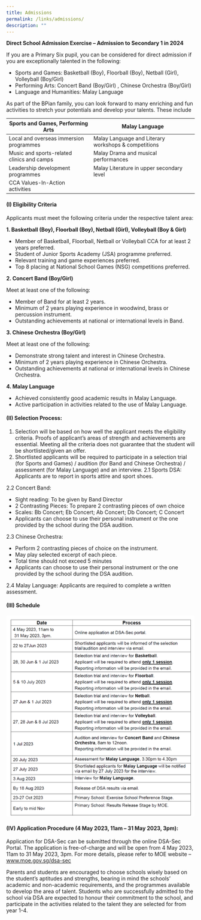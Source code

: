 ```yaml
---
title: Admissions
permalink: /links/admissions/
description: ""
---
```

**Direct School Admission Exercise – Admission to Secondary 1 in 2024**   

  
If you are a Primary Six pupil, you can be considered for direct admission if you are exceptionally talented in the following:

* Sports and Games: Basketball (Boy), Floorball (Boy), Netball (Girl), Volleyball (Boy/Girl)
* Performing Arts: Concert Band (Boy/Girl) , Chinese Orchestra (Boy/Girl)
* Language and Humanities: Malay Language

As part of the BPian family, you can look forward to many enriching and fun activities to stretch your potentials and develop your talents. These include


| Sports and Games, Performing Arts | Malay Language |
| ----------------- | -------- |
| Local and overseas immersion programmes | Malay Language and Literary workshops & competitions|
| Music and sports-related clinics and camps | Malay Drama and musical performances|
| Leadership development programmes  | Malay Literature in upper secondary level|
| CCA Values-In-Action activities | |

#### (I) Eligibility Criteria
Applicants must meet the following criteria under the respective talent area:

**1. Basketball (Boy), Floorball (Boy), Netball (Girl), Volleyball (Boy & Girl)**
* Member of Basketball, Floorball, Netball or Volleyball CCA for at least 2 years preferred.
* Student of Junior Sports Academy (JSA) programme preferred.
* Relevant training and game experiences preferred.
* Top 8 placing at National School Games (NSG) competitions preferred.

**2. Concert Band (Boy/Girl)**

Meet at least one of the following:
* Member of Band for at least 2 years.
* Minimum of 2 years playing experience in woodwind, brass or percussion instrument.
* Outstanding achievements at national or international levels in Band.

**3. Chinese Orchestra (Boy/Girl)**

Meet at least one of the following:
* Demonstrate strong talent and interest in Chinese Orchestra.
* Minimum of 2 years playing experience in Chinese Orchestra.
* Outstanding achievements at national or international levels in Chinese Orchestra.


**4. Malay Language**

* Achieved consistently good academic results in Malay Language.
* Active participation in activities related to the use of Malay Language.

#### (II) Selection Process:
1. Selection will be based on how well the applicant meets the eligibility criteria. Proofs of applicant’s areas of strength and achievements are essential. Meeting all the criteria does not guarantee that the student will be shortlisted/given an offer.
2. Shortlisted applicants will be required to participate in a selection trial (for Sports and Games) / audition (for Band and Chinese Orchestra) / assessment (for Malay Language) and an interview.
2.1 Sports DSA: Applicants are to report in sports attire and sport shoes.

2.2 Concert Band:
* Sight reading: To be given by Band Director
* 2 Contrasting Pieces: To prepare 2 contrasting pieces of own choice
* Scales: Bb Concert; Eb Concert; Ab Concert; Db Concert; C Concert
* Applicants can choose to use their personal instrument or the one provided by the school during the DSA audition.

2.3 Chinese Orchestra:
* Perform 2 contrasting pieces of choice on the instrument.
* May play selected excerpt of each piece.
* Total time should not exceed 5 minutes
* Applicants can choose to use their personal instrument or the one
provided by the school during the DSA audition.

2.4 Malay Language: Applicants are required to complete a written assessment.

#### (III) Schedule
![](/images/dsa%20schedule.png)

#### (IV) Application Procedure (4 May 2023, 11am – 31 May 2023, 3pm):
Application for DSA-Sec can be submitted through the online DSA-Sec Portal. The application is free-of-charge and will be open from 4 May 2023, 11am to 31 May 2023, 3pm. For more details, please refer to MOE website – www.moe.gov.sg/dsa-sec

Parents and students are encouraged to choose schools wisely based on the student’s aptitudes and strengths, bearing in mind the schools’ academic and non-academic requirements, and the programmes available to develop the area of talent.
Students who are successfully admitted to the school via DSA are expected to honour their commitment to the school, and participate in the activities related to the talent they are selected for from year 1-4.